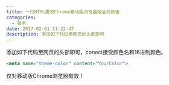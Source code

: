```yaml
---
title: 一行HTML更改Chrome移动版浏览器地址栏颜色
categories:
  - 技术
date: 2017-02-01 11:22:47
description: 添加如下代码至网页的头部即可
---
```


添加如下代码至网页的头部即可，conect接受颜色名和16进制颜色。

``` html
<meta name="theme-color" content="YourColor">
```

仅对移动版Chrome浏览器有效！

